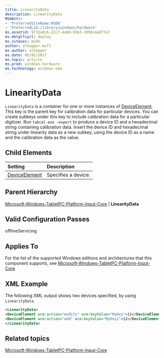 ```yaml
---
title: LinearityData
description: LinearityData
MSHAttr:
- 'PreferredSiteName:MSDN'
- 'PreferredLib:/library/windows/hardware'
ms.assetid: 9731a8c6-22c7-4a60-93b3-1996c4a8f7a7
ms.mktglfcycl: deploy
ms.sitesec: msdn
author: alhopper-msft
ms.author: alhopper
ms.date: 05/02/2017
ms.topic: article
ms.prod: windows-hardware
ms.technology: windows-oem
---
```

# LinearityData

`LinearityData` is a container for one or more instances of [DeviceElement](microsoft-windows-tabletpc-platform-input-core-linearitydata-deviceelement.md). This key is the parent key for calibration data for particular devices. You can create subkeys under this key to include calibration data for a particular digitizer. Run `tabcal.exe -export` to produce a device ID and a hexadecimal string containing calibration data. Insert the device ID and hexadecimal string under linearity data as a new subkey, using the device ID as a name and the calibration data as the value.

## Child Elements

| Setting                 | Description                                                                           |
|:------------------------|:--------------------------------------------------------------------------------------|
| [DeviceElement](microsoft-windows-tabletpc-platform-input-core-linearitydata-deviceelement.md) | Specifies a device. |

## Parent Hierarchy

[Microsoft-Windows-TabletPC-Platform-Input-Core](microsoft-windows-tabletpc-platform-input-core.md) | **LinearityData**

## Valid Configuration Passes

offlineServicing

## Applies To

For the list of the supported Windows editions and architectures that this component supports, see [Microsoft-Windows-TabletPC-Platform-Input-Core](microsoft-windows-tabletpc-platform-input-core.md).

## XML Example

The following XML output shows two devices specified, by using `LinearityData`.

```XML
<LinearityData>
<DeviceElement wcm:action="modify" wcm:keyValue="MyKey">11</DeviceElement>
<DeviceElement wcm:action="add" wcm:keyValue="MyKey1">12</DeviceElement>
</LinearityData>
```

## Related topics

[Microsoft-Windows-TabletPC-Platform-Input-Core](microsoft-windows-tabletpc-platform-input-core.md)
